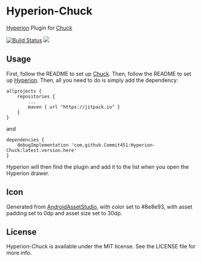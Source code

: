 # Hyperion-Chuck
[Hyperion](https://github.com/willowtreeapps/Hyperion-Android) Plugin for [Chuck](https://github.com/jgilfelt/chuck)

[![Build Status](https://travis-ci.org/Commit451/Hyperion-Chuck.svg?branch=master)](https://travis-ci.org/Commit451/Hyperion-Chuck) [![](https://jitpack.io/v/Commit451/Hyperion-Chuck.svg)](https://jitpack.io/#Commit451/Hyperion-Chuck)

## Usage
First, follow the README to set up [Chuck](https://github.com/jgilfelt/chuck). Then, follow the README to set up [Hyperion](https://github.com/willowtreeapps/Hyperion-Android). Then, all you need to do is simply add the dependency:

```
allprojects {
	repositories {
		...
		maven { url "https://jitpack.io" }
	}
}
```
and
```
dependencies {
    debugImplementation 'com.github.Commit451:Hyperion-Chuck:latest.version.here'
}
```
Hyperion will then find the plugin and add it to the list when you open the Hyperion drawer.

## Icon
Generated from [AndroidAssetStudio](http://romannurik.github.io/AndroidAssetStudio/icons-generic.html), with color set to #8e8e93, with asset padding set to 0dp and asset size set to 30dp.

## License
Hyperion-Chuck is available under the MIT license. See the LICENSE file for more info.
